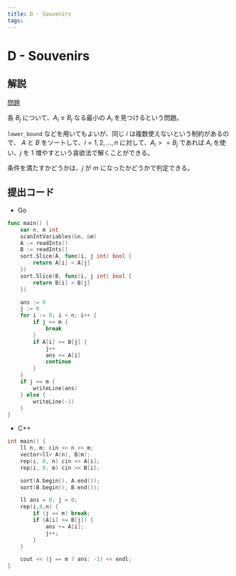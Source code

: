 ```yaml
---
title: D - Souvenirs
tags:
---
```


# D - Souvenirs

## 解説

[問題](https://atcoder.jp/contests/abc358/tasks/abc358_d)

各 $B_j$ について、$A_i \ge B_j$ なる最小の $A_i$ を見つけるという問題。

`lower_bound` などを用いてもよいが、同じ $i$ は複数使えないという制約があるので、
$A$ と $B$ をソートして、$i=1,2,\dots,n$ に対して、$A_i >= B_j$ であれば $A_i$ を使い、$j$ を $1$ 増やすという貪欲法で解くことができる。

条件を満たすかどうかは、$j$ が $m$ になったかどうかで判定できる。

## 提出コード

- Go

```go
func main() {
	var n, m int
	scanIntVariables(&n, &m)
	A := readInts()
	B := readInts()
	sort.Slice(A, func(i, j int) bool {
		return A[i] < A[j]
	})
	sort.Slice(B, func(i, j int) bool {
		return B[i] < B[j]
	})

	ans := 0
	j := 0
	for i := 0; i < n; i++ {
		if j >= m {
			break
		}
		if A[i] >= B[j] {
			j++
			ans += A[i]
			continue
		}
	}
	if j == m {
		writeLine(ans)
	} else {
		writeLine(-1)
	}
}
```

- C++

```cpp
int main() {
    ll n, m; cin >> n >> m;
    vector<ll> A(n), B(m);
    rep(i, 0, n) cin >> A[i];
    rep(i, 0, m) cin >> B[i];

    sort(A.begin(), A.end());
    sort(B.begin(), B.end());

    ll ans = 0, j = 0;
    rep(i,0,n) {
        if (j == m) break;
        if (A[i] >= B[j]) {
            ans += A[i];
            j++;
        }
    }

    cout << (j == m ? ans: -1) << endl;
}
```
